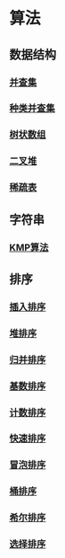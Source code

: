 # 算法

## 数据结构

### [并查集](数据结构/并查集.md)
### [种类并查集](数据结构/种类并查集.md)
### [树状数组](数据结构/树状数组.md)
### [二叉堆](数据结构/二叉堆.md)
### [稀疏表](数据结构/稀疏表.md)

## 字符串
### [KMP算法](字符串/KMP算法.md)

## 排序
### [插入排序](排序/插入排序.md)
### [堆排序](排序/堆排序.md)
### [归并排序](排序/归并排序.md)
### [基数排序](排序/基数排序.md)
### [计数排序](排序/计数排序.md)
### [快速排序](排序/快速排序.md)
### [冒泡排序](排序/冒泡排序.md)
### [桶排序](排序/桶排序.md)
### [希尔排序](排序/希尔排序.md)
### [选择排序](排序/选择排序.md)




